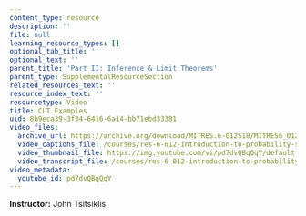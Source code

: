 ```yaml
---
content_type: resource
description: ''
file: null
learning_resource_types: []
optional_tab_title: ''
optional_text: ''
parent_title: 'Part II: Inference & Limit Theorems'
parent_type: SupplementalResourceSection
related_resources_text: ''
resource_index_text: ''
resourcetype: Video
title: CLT Examples
uid: 8b9eca39-3f34-6416-6a14-bb71ebd33381
video_files:
  archive_url: https://archive.org/download/MITRES.6-012S18/MITRES6_012S18_L19-05_300k.mp4
  video_captions_file: /courses/res-6-012-introduction-to-probability-spring-2018/2e64658c671f57a08c5aa127ca098159_pd7dvQBqQqY.vtt
  video_thumbnail_file: https://img.youtube.com/vi/pd7dvQBqQqY/default.jpg
  video_transcript_file: /courses/res-6-012-introduction-to-probability-spring-2018/29b0cc3213917b691be0d898d547bff5_pd7dvQBqQqY.pdf
video_metadata:
  youtube_id: pd7dvQBqQqY
---
```


**Instructor:** John Tsitsiklis